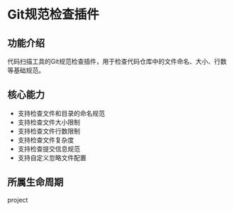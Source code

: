 # Git规范检查插件

## 功能介绍
代码扫描工具的Git规范检查插件，用于检查代码仓库中的文件命名、大小、行数等基础规范。

## 核心能力
- 支持检查文件和目录的命名规范
- 支持检查文件大小限制
- 支持检查文件行数限制
- 支持检查文件复杂度
- 支持检查提交信息规范
- 支持自定义忽略文件配置

## 所属生命周期
project
